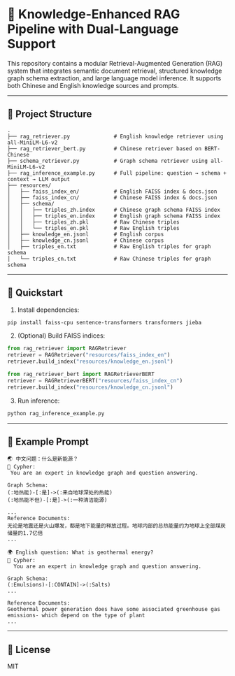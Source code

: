 # 🧠 Knowledge-Enhanced RAG Pipeline with Dual-Language Support

This repository contains a modular Retrieval-Augmented Generation (RAG) system that integrates semantic document retrieval, structured knowledge graph schema extraction, and large language model inference. It supports both Chinese and English knowledge sources and prompts.

---

## 📁 Project Structure

```
.
├── rag_retriever.py              # English knowledge retriever using all-MiniLM-L6-v2
├── rag_retriever_bert.py         # Chinese retriever based on BERT-Chinese
├── schema_retriever.py           # Graph schema retriever using all-MiniLM-L6-v2
├── rag_inference_example.py      # Full pipeline: question → schema + context → LLM output
├── resources/
│   ├── faiss_index_en/           # English FAISS index & docs.json
│   ├── faiss_index_cn/           # Chinese FAISS index & docs.json
│   ├── schema/
│   │   ├── triples_zh.index      # Chinese graph schema FAISS index
│   │   ├── triples_en.index      # English graph schema FAISS index
│   │   ├── triples_zh.pkl        # Raw Chinese triples
│   │   └── triples_en.pkl        # Raw English triples
│   ├── knowledge_en.jsonl        # English corpus
│   ├── knowledge_cn.jsonl        # Chinese corpus
│   ├── triples_en.txt            # Raw English triples for graph schema
│   └── triples_cn.txt            # Raw Chinese triples for graph schema
```

---



## 🚀 Quickstart

1. Install dependencies:
```bash
pip install faiss-cpu sentence-transformers transformers jieba
```

2. (Optional) Build FAISS indices:
```python
from rag_retriever import RAGRetriever
retriever = RAGRetriever("resources/faiss_index_en")
retriever.build_index("resources/knowledge_en.jsonl")

from rag_retriever_bert import RAGRetrieverBERT
retriever = RAGRetrieverBERT("resources/faiss_index_cn")
retriever.build_index("resources/knowledge_cn.jsonl")
```

3. Run inference:
```bash
python rag_inference_example.py
```

---

## 🧪 Example Prompt

```
🌏 中文问题：什么是新能源？
🤖 Cypher:
 You are an expert in knowledge graph and question answering.

Graph Schema:
(:地热能)-[:是]->(:来自地球深处的热能)
(:地热能不但)-[:是]->(:一种清洁能源)

...
Reference Documents:
无论是地震还是火山爆发，都是地下能量的释放过程。地球内部的总热能量约为地球上全部煤炭储量的1.7亿倍
...

🌍 English question: What is geothermal energy?
🤖 Cypher:
  You are an expert in knowledge graph and question answering.

Graph Schema:
(:Emulsions)-[:CONTAIN]->(:Salts)
...

Reference Documents:
Geothermal power generation does have some associated greenhouse gas emissions- which depend on the type of plant
...
```
---


## 📄 License
MIT
